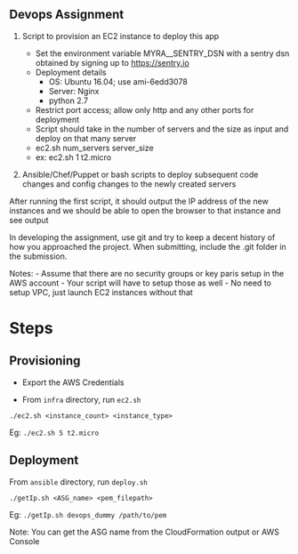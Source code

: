 Devops Assignment
-----------------

1. Script to provision an EC2 instance to deploy this app
    - Set the environment variable MYRA__SENTRY_DSN with a sentry dsn obtained by signing up to https://sentry.io
    - Deployment details
        - OS: Ubuntu 16.04; use ami-6edd3078
        - Server: Nginx
        - python 2.7
    - Restrict port access; allow only http and any other ports for deployment
    - Script should take in the number of servers and the size as input and deploy on that many server
    - ec2.sh num_servers server_size
    - ex: ec2.sh 1 t2.micro

2. Ansible/Chef/Puppet or bash scripts to deploy subsequent code changes and config changes to the newly created servers

After running the first script, it should output the IP address of the new instances and we should be able to open the browser to that instance and see output

In developing the assignment, use git and try to keep a decent history of how you approached the project. When submitting, include the .git folder in the submission.

Notes:
    - Assume that there are no security groups or key paris setup in the AWS account
    - Your script will have to setup those as well
    - No need to setup VPC, just launch EC2 instances without that
    
    
# Steps

## Provisioning

* Export the AWS Credentials

* From `infra` directory, run `ec2.sh`

```
./ec2.sh <instance_count> <instance_type>
```

Eg: `./ec2.sh 5 t2.micro`

## Deployment 

From `ansible` directory, run `deploy.sh`

```
./getIp.sh <ASG_name> <pem_filepath>
```

Eg: `./getIp.sh devops_dummy /path/to/pem`

Note: You can get the ASG name from the CloudFormation output or AWS Console

